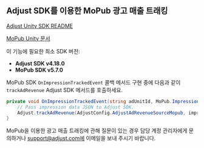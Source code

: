 ## Adjust SDK를 이용한 MoPub 광고 매출 트래킹

[Adjust Unity SDK README][unity-readme]

[MoPub Unity 문서][mopub-docs]

이 기능에 필요한 최소 SDK 버전:

- **Adjust SDK v4.18.0**
- **MoPub SDK v5.7.0**

MoPub SDK `OnImpressionTrackedEvent` 콜백 메서드 구현 중에 다음과 같이 `trackAdRevenue` Adjust SDK 메서드를 호출하세요.

```csharp
private void OnImpressionTrackedEvent(string adUnitId, MoPub.ImpressionData impressionData) {
    // Pass impression data JSON to Adjust SDK.
    Adjust.trackAdRevenue(AdjustConfig.AdjustAdRevenueSourceMopub, impressionData.JsonRepresentation);
}
```

MoPub을 이용한 광고 매출 트래킹에 관해 질문이 있는 경우 담당 계정 관리자에게 문의하거나 support@adjust.com에 이메일을 보내 주시기 바랍니다.

[mopub-docs]:        https://developers.mopub.com/publishers/android/impression-data/
[unity-readme]:    ../../korean/README.md
